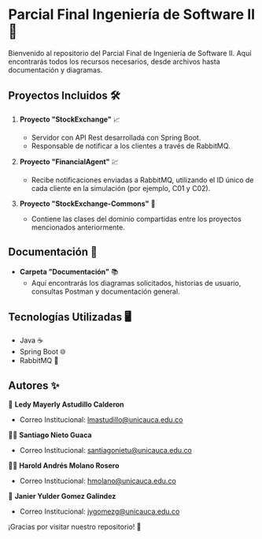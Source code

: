 # Parcial Final Ingeniería de Software II 🚀

Bienvenido al repositorio del Parcial Final de Ingeniería de Software II. Aquí encontrarás todos los recursos necesarios, desde archivos hasta documentación y diagramas.

## Proyectos Incluidos 🛠️

1. **Proyecto "StockExchange"** 📈
   - Servidor con API Rest desarrollada con Spring Boot.
   - Responsable de notificar a los clientes a través de RabbitMQ.

2. **Proyecto "FinancialAgent"** 💹
   - Recibe notificaciones enviadas a RabbitMQ, utilizando el ID único de cada cliente en la simulación (por ejemplo, C01 y C02).
   
3. **Proyecto "StockExchange-Commons"** 🔄
   - Contiene las clases del dominio compartidas entre los proyectos mencionados anteriormente.

## Documentación 📂

- **Carpeta "Documentación"** 📚
   - Aquí encontrarás los diagramas solicitados, historias de usuario, consultas Postman y documentación general.

## Tecnologías Utilizadas 🖥️

- Java ☕
- Spring Boot 🌐
- RabbitMQ 📩

## Autores ✨

👧 **Ledy Mayerly Astudillo Calderon**
- Correo Institucional: [lmastudillo@unicauca.edu.co](lmastudillo@unicauca.edu.co)
  
🙋‍♂️ **Santiago Nieto Guaca**
- Correo Institucional: [santiagonietu@unicauca.edu.co](santiagonietu@unicauca.edu.co)
  
🙎‍♂️ **Harold Andrés Molano Rosero**
- Correo Institucional: [hmolano@unicauca.edu.co](hmolano@unicauca.edu.co)
  
👦 **Janier Yulder Gomez Galindez**
- Correo Institucional: [jygomezg@unicauca.edu.co](jygomezg@unicauca.edu.co)

¡Gracias por visitar nuestro repositorio! 🌟

<a name="readme-top"></a>
